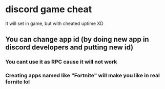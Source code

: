 # discord game cheat
It will set in game, but with cheated uptime XD

## You can change app id (by doing new app in discord developers and putting new id)
### You cant use it as RPC cause it will not work
### Creating apps named like "Fortnite" will make you like in real fornite lol

